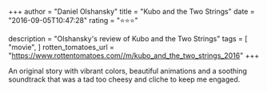+++
author = "Daniel Olshansky"
title = "Kubo and the Two Strings"
date = "2016-09-05T10:47:28"
rating = "⭐⭐⭐"

description = "Olshansky's review of Kubo and the Two Strings"
tags = [
    "movie",
]
rotten_tomatoes_url = "https://www.rottentomatoes.com//m/kubo_and_the_two_strings_2016"
+++

An original story with vibrant colors, beautiful animations and a soothing soundtrack that was a tad too cheesy and cliche to keep me engaged.
